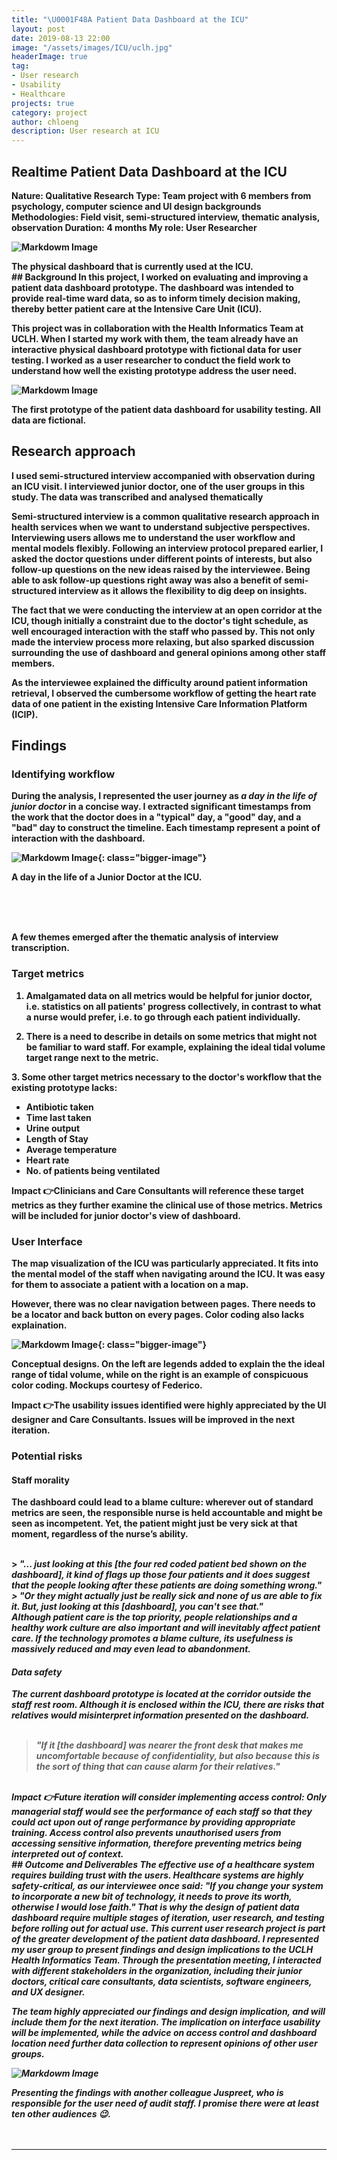 ```yaml
---
title: "\U0001F48A Patient Data Dashboard at the ICU"
layout: post
date: 2019-08-13 22:00
image: "/assets/images/ICU/uclh.jpg"
headerImage: true
tag:
- User research
- Usability
- Healthcare
projects: true
category: project
author: chloeng
description: User research at ICU
---
```


## Realtime Patient Data Dashboard at the ICU
<b>
<b>Nature: </b> Qualitative Research

<b>
<b>Type: </b> Team project with 6 members from psychology, computer science and UI design backgrounds

<b>
<b>Methodologies: </b> Field visit, semi-structured interview, thematic analysis, observation

<b>
<b>Duration: </b> 4 months

<b>
<b>My role: </b> User Researcher



![Markdowm Image][1]
<figcaption>The physical dashboard that is currently used at the ICU.</figcaption>
## Background
In this project, <span class="evidence">I worked on evaluating and improving a patient data dashboard prototype. The dashboard was intended to provide real-time ward data, so as to inform timely decision making, thereby better patient care at the Intensive Care Unit (ICU).</span>

This project was in collaboration with the Health Informatics Team at UCLH. When I started my work with them, the team already have an interactive physical dashboard prototype with fictional data for user testing. I worked as a user researcher to conduct the field work to understand how well the existing prototype address the user need.



![Markdowm Image][2]
<figcaption>The first prototype of the patient data dashboard for usability testing. All data are fictional.</figcaption>

<div class="breaker"></div>

## Research approach
<b> I used semi-structured interview accompanied with observation during an ICU visit. I interviewed junior doctor, one of the user groups in this study. The data was transcribed and analysed thematically

<b> Semi-structured interview is a common qualitative research approach in health services when we want to understand subjective perspectives. <span class="evidence">Interviewing users allows me to understand the user workflow and mental models flexibly.</span> Following an interview protocol prepared earlier, I asked the doctor questions under different points of interests, but also follow-up questions on the new ideas raised by the interviewee. <span class="evidence">Being able to ask follow-up questions right away was also a benefit of semi-structured interview as it allows the flexibility to dig deep on insights.</span>

<b> <span class="evidence">The fact that we were conducting the interview at an open corridor at the ICU, though initially a constraint due to the doctor's tight schedule, as well encouraged interaction with the staff who passed by.</span> This not only made the interview process more relaxing, but also sparked discussion surrounding the use of dashboard and general opinions among other staff members.

<b> As the interviewee explained the difficulty around patient information retrieval, <span class="evidence">I observed the cumbersome workflow of getting the heart rate data of one patient in the existing  Intensive Care Information Platform (ICIP).</span>

<div class="breaker"></div>

## Findings

### Identifying workflow
<b> During the analysis, I represented the user journey as <i>a day in the life of junior doctor</i> in a concise way. I extracted significant timestamps from the work that the doctor does in a "typical" day, a "good" day, and a "bad" day to construct the timeline.
Each timestamp represent a point of interaction with the dashboard.






![Markdowm Image][3]{: class="bigger-image"}
<figcaption>A day in the life of a Junior Doctor at the ICU.</figcaption>






<br><br><br>



<b> A few themes emerged after the thematic analysis of interview transcription.


### Target metrics

1. <b> <span class="evidence">Amalgamated data on all metrics would be helpful for junior doctor, i.e. statistics on all patients' progress collectively</span>, in contrast to what a nurse would prefer, i.e. to go through each patient individually.

2. <b> There is a need to describe in details on some metrics that might not be familiar to ward staff. For example, <span class="evidence">explaining the ideal tidal volume target range next to the metric</span>.


<b> 3. Some other target metrics necessary to the doctor's workflow that the existing prototype lacks:
- <b> Antibiotic taken
- <b> Time last taken
- <b> Urine output
- <b> Length of Stay
- <b> Average temperature
- <b> Heart rate
- <b> No. of patients being ventilated



<b><b>Impact 👉</b>Clinicians and Care Consultants will reference these target metrics as they further examine the clinical use of those metrics. Metrics will be included for junior doctor's view of dashboard.

### User Interface

<b>The map visualization of the ICU was particularly appreciated. It fits into the mental model of the staff when navigating around the ICU. It was easy for them to associate a patient with a location on a map.

<b>However, there was no clear navigation between pages. There needs to be a locator and back button on every pages. Color coding also lacks explaination.

![Markdowm Image][4]{: class="bigger-image"}
<figcaption>Conceptual designs. On the left are legends added to explain the the ideal range of tidal volume, while on the right is an example of conspicuous color coding. Mockups courtesy of Federico.</figcaption>

<b><b>Impact 👉</b>The usability issues identified were highly appreciated by the UI designer and Care Consultants. Issues will be improved in the next iteration.

### Potential risks
#### <b>Staff morality</b>

<b><span class="evidence">The dashboard could lead to a blame culture: wherever out of standard metrics are seen, the responsible nurse is held accountable and might be seen as incompetent.</span> Yet, the patient might just be very sick at that moment, regardless of the nurse’s ability.

<br>
> <i><b>"... just looking at this [the four red coded patient bed shown on the dashboard], <b>it kind of flags up those four patients and it does suggest that the people looking after these patients are doing something wrong</b>."

<br>
> <i><b>"<b>Or they might actually just be really sick and none of us are able to fix it.</b> But, just looking at this [dashboard], you can't see that."

<br>
<b><span class="evidence">Although patient care is the top priority, people relationships and a healthy work culture are also important and will inevitably affect patient care.</span> If the technology promotes a blame culture, its usefulness is massively reduced and may even lead to abandonment.


<br>

#### Data safety

<b>The current dashboard prototype is located at the corridor outside the staff rest room. Although it is enclosed within the ICU, there are risks that relatives would misinterpret information presented on the dashboard.
<br><br>

> <i><b>"If it [the dashboard] was nearer the front desk that makes me uncomfortable because of <b>confidentiality</b>, but also because this is the sort of thing that <b>can cause alarm for their relatives</b>."

<br>
<b><b>Impact 👉</b>Future iteration will consider implementing access control: Only managerial staff would see the performance of each staff so that they could act upon out of range performance by providing appropriate training. Access control also prevents unauthorised users from accessing sensitive information, therefore preventing metrics being interpreted out of context.


<br>


<div class="breaker"></div>
## Outcome and Deliverables
<b><span class="evidence">The effective use of a healthcare system requires building trust with the users. Healthcare systems are highly safety-critical, as our interviewee once said: <i><b>"If you change your system to incorporate a new bit of technology, it needs to prove its worth, otherwise I would lose faith."</b></i></span> That is why the design of patient data dashboard require multiple stages of iteration, user research, and testing before rolling out for actual use.  This current user research project is part of the greater development of the patient data dashboard. I represented my user group to present findings and design implications to the UCLH Health Informatics Team. Through the presentation meeting, I interacted with different stakeholders in the organization, including their junior doctors, critical care consultants, data scientists, software engineers, and UX designer.

<b><span class="evidence">The team highly appreciated our findings and design implication, and will include them for the next iteration.</span> The implication on interface usability will be implemented, while the advice on access control and dashboard location need further data collection to represent opinions of other user groups.

![Markdowm Image][5]
<figcaption>Presenting the findings with another colleague Juspreet, who is responsible for the user need of audit staff. I promise there were at least ten other audiences 😉. </figcaption>


<br>
<br>
<div class="breaker"></div>

---
[1]: https://chloenhy.github.io/assets/images/ICU/uclh1.png
[2]: https://chloenhy.github.io/assets/images/ICU/icu_dashboard.png
[3]: https://chloenhy.github.io/assets/images/ICU/uclh3.png
[4]: https://chloenhy.github.io/assets/images/ICU/maps.png
[5]: https://chloenhy.github.io/assets/images/ICU/ICU-presentation.png
